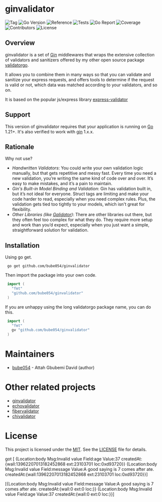 # ginvalidator

<img alt="Tag" src="https://img.shields.io/badge/tag-v0.1.0-blue?labelColor=gray"> <img alt="Go Version" src="https://img.shields.io/badge/Go->=1.21-00ADD8?labelColor=gray"> <img alt="Reference" src="https://img.shields.io/badge/-reference-00ADD8?logo=go&labelColor=gray"> <img alt="Tests" src="https://img.shields.io/badge/tests-passing-brightgreen?logo=github&labelColor=gray"> <img alt="Go Report" src="https://img.shields.io/badge/go_report-A%2B-00ADD8"> <img alt="Coverage" src="https://img.shields.io/badge/coverage-87.30%25-brightgreen?logo=codecov"> <img alt="Contributors" src="https://img.shields.io/badge/contributors-1-blueviolet"> <img alt="License" src="https://img.shields.io/badge/license-MIT-yellow">

## Overview

ginvalidator is a set of [Gin](https://github.com/gin-gonic/gin) middlewares that wraps the extensive collection of validators and sanitizers offered by my other open source package [validatorgo](https://github.com/bube054/validatorgo).

It allows you to combine them in many ways so that you can validate and sanitize your express requests, and offers tools to determine if the request is valid or not, which data was matched according to your validators, and so on.

It is based on the popular js/express library [express-validator](https://github.com/express-validator/express-validator)

## Support
This version of ginvalidator requires that your application is running on [Go](https://go.dev/dl/) 1.21+.
It's also verified to work with [gin](https://github.com/gin-gonic/gin) 1.x.x.

## Rationale
Why not use?

* *Handwritten Validators*:
  You could write your own validation logic manually, but that gets repetitive and messy fast. Every time you need a new validation, you’re writing the same kind of code over and over. It’s easy to make mistakes, and it’s a pain to maintain.
* *Gin's Built-in Model Binding and Validation*:
  Gin has validation built in, but it’s not ideal for everyone. Struct tags are limiting and make your code harder to read, especially when you need complex rules. Plus, the validation gets tied too tightly to your models, which isn't great for flexibility.
* *Other Libraries (like [Galidator](github.com/golodash/galidator))*:
  There are other libraries out there, but they often feel too complex for what they do. They require more setup and work than you’d expect, especially when you just want a simple, straightforward solution for validation.


## Installation

Using go get.

```
 go get github.com/bube054/ginvalidator
```

Then import the package into your own code.

```go
 import (
   "fmt"
   "github.com/bube054/ginvalidator"
 )
```

If you are unhappy using the long validatorgo package name, you can do this.

```go
 import (
   "fmt"
   gv "github.com/bube054/ginvalidator"
 )
```

# Maintainers

- [bube054](https://github.com/bube054) - Attah Gbubemi David (author)

# Other related projects

- [ginvalidator](https://github.com/bube054/ginvalidator)
- [echovalidator](https://github.com/bube054/echovalidator)
- [fibervalidator](https://github.com/bube054/fibervalidator)
- [chivalidator](https://github.com/bube054/chivalidator)

# License

This project is licensed under the [MIT](https://opensource.org/license/mit). See the [LICENSE](https://github.com/bube054/validatorgo/blob/master/LICENSE) file for details.

got [
  {Location:body Msg:Invalid value Field:age Value:37 createdAt:{wall:13962207013182452868 ext:23103701 loc:0xd93720}} 
  {Location:body Msg:Invalid value Field:message Value:A good saying is 7 comes after ate. createdAt:{wall:13962207013182452868 ext:23103701 loc:0xd93720}}]

  [{Location:body Msg:Invalid value Field:message Value:A good saying is 7 comes after ate. createdAt:{wall:0 ext:0 loc:<nil>}} 
  {Location:body Msg:Invalid value Field:age Value:37 createdAt:{wall:0 ext:0 loc:<nil>}}]
